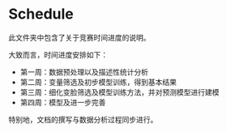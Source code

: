 # Schedule #

此文件夹中包含了关于竞赛时间进度的说明。

大致而言，时间进度安排如下：

- 第一周：数据预处理以及描述性统计分析
- 第二周：变量筛选及初步模型训练，得到基本结果
- 第三周：细化变脸筛选及模型训练方法，并对预测模型进行建模
- 第四周：模型及进一步完善

特别地，文档的撰写与数据分析过程同步进行。